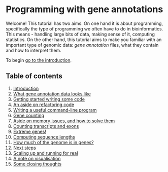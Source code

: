 # Programming with gene annotations

Welcome! This tutorial has two aims. On one hand it is about programming, specifically the type of
programming we often have to do in bioinformatics. This means - handling large bits of data, making
sense of it, computing statistics. On the other hand, this tutorial aims to make you familiar with
an important type of genomic data: *gene annotation* files, what they contain and how to interpret
them.

To begin [go to the introduction](Introduction.md).

## Table of contents

1. [Introduction](Introduction.md)
2. [What gene annotation data looks like](What_gene_annotation_data_looks_like.md)
3. [Getting started writing some code](Getting_started_writing_some_code.md)
4. [An aside on refactoring code](Refactoring_makes_code_better.md)
5. [Writing a useful command-line program](Converting_gff_to_sqlite.md)
6. [Gene counting](Counting_genes_1.md)
7. [Aside on memory issues, and how to solve them](Memory_issues_and_how_to_solve_them.md)
8. [Counting transcripts and exons](Counting_genes_2.md)
9. [Extreme genes!](Counting_genes_3.md)
10. [Computing sequence lengths](Getting_sequence_lengths.md)
11. [How much of the genome is in genes?](How_much_of_the_genome_is_in_genes.md)
12. [Next steps](Next_steps.md)
13. [Scaling up and running for real](Scaling_up.md)
14. [A note on visualisation](Visualisation.md)
15. [Some closing thoughts](Closing_thoughts.md)
